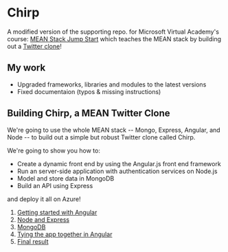 # Chirp

A modified version of the supporting repo. for Microsoft Virtual Academy's course: [MEAN  Stack Jump Start](https://mva.microsoft.com/en-US/training-courses/mean-stack-jump-start-8442) which teaches the MEAN stack by building out a [Twitter clone](chirp)!

## My work

- Upgraded frameworks, libraries and modules to the latest versions
- Fixed documentaion (typos & missing instructions)

## Building Chirp, a MEAN Twitter Clone

We're going to use the whole MEAN stack -- Mongo, Express, Angular, and Node -- to build out a simple but robust Twitter clone called Chirp. 

We're going to show you how to:

- Create a dynamic front end by using the Angular.js front end framework
- Run an server-side application with authentication services on Node.js
- Model and store data in MongoDB
- Build an API using Express

and deploy it all on Azure!

1. [Getting started with Angular](module-2)
2. [Node and Express](module-3)
3. [MongoDB](module-4)
4. [Tying the app together in Angular](module-5)
5. [Final result](chirp)